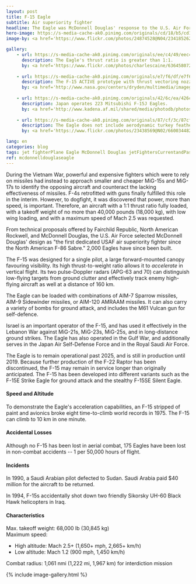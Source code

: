 ```yaml
---
layout: post
title: F-15 Eagle
subtitle: Air superiority fighter
headline: The Eagle was McDonnell Douglas' response to the U.S. Air Force's need for an air superiority fighter in 1968. Since its first flight in 1972, the Eagle perpetrated 104 kills in the air superiority role without a single loss.
hero-image: https://s-media-cache-ak0.pinimg.com/originals/cd/18/b5/cd18b5d2282936a9cacb856c0cecfe70.jpg
image-by: <a href='https://www.flickr.com/photos/24874528@N04/23418526264/in/photolist-BFwyd6-BFw7hZ-BFq4Yd-aCmKXY-7sbtHf-oJTRhc-9D4cCg-2jz5e-6fy4c6-8yecmQ-6S9ySw-vY7kuX-etCvFU-bzQ5Gd-7rPiej-9Lkiki-9Lkitv-auRgmW-mPaei-24U98-EoB85-2fvotn-24Ubm-2YqXAa-nUACUu-6S5ui6-8tP4TJ-neKkGF-mBwke-EoG7x-63Fpwx-gYUZnF-614rx-GBadc-2Yvsxy-2fvr3k-63FmNK-iTWza-8ZLEg8-2fzUnY-63Fo3v-63FoDP-2tD9X3-63KCis-63Fn54-5eq1eS-63KDAs-p2tYai-cX9nzQ-2YqYCF' target='_new'>F-15 Eagle - RAF Lakenheath</a> by <a href='https://www.flickr.com/photos/24874528@N04/' target='_new'>Airwolfhound</a> under <a href='https://creativecommons.org/licenses/by-sa/2.0/' target='_new'>Attribution-ShareAlike 2.0 Generic</a>

gallery:
    - url: https://s-media-cache-ak0.pinimg.com/originals/ee/c4/49/eec44955f913b52bac24116f123a7cc0.jpg
      description: The Eagle's thrust ratio is greater than 1:1.
      by: <a href='https://www.flickr.com/photos/charlescaine/6364580725/in/photolist-aGq97r-bsGBq1-auNAkc-auRgbj-jqmgr-auNAmg-au7kpV-qoa5rF-oT4JD4-piY7TX-5VyDdB-6TkFFb-9WchX9-bm6nRP-o7U1Da-rkSs8i-dGcQVS-au9ZvC-jicL6y-8Cg7PN-jqmgP-iBLs8m-auNAtZ-au9Zw5-6KUyct-dGbnD5-dG627a-arLoFu-5CrShi-auRKMJ-piY8VB-72onMc-piY8rF-au9Zvw-brtMCr-cjjSi5-pe8yJD-o85kXo-5txvq7-cjjSDh-8s7iD1-aiTaNB-aDJstt-72onPP-7Fnnn8-8C7GYG-86UCMx-dfMS4p-auP8sn-cjkvLf' target='_new'>F-15 Eagle Vapor Cone</a> by <a href='https://www.flickr.com/photos/charlescaine/' target='_new'>Charles Caine</a> under <a href='https://creativecommons.org/licenses/by/2.0/' target='_new'>Attribution 2.0 Generic</a>
    
    - url: https://s-media-cache-ak0.pinimg.com/originals/e7/f6/df/e7f6df57632bd856acd924aab5cb5b5a.jpg
      description: The F-15 ACTIVE prototype with thrust vectoring nozzles. This aircraft demonstrated short takeoff and quick-stop capabilities. It was also used to develop the Strike Eagle, and became the oldest flying F-15.
      by: <a href='http://www.nasa.gov/centers/dryden/multimedia/imagegallery/F-15ACTIVE/index.html' target='_new'>F-15ACTIVE</a> by NASA/Jim Ross under <a href='https://commons.wikimedia.org/w/index.php?curid=2494655' target='_new'>Public Domain</a>
      
    - url: https://s-media-cache-ak0.pinimg.com/originals/42/6c/ea/426ceaa7e941e4de7242fd85a29e142a.jpg
      description: Japan operates 223 Mitsubishi F-15J Eagles.
      by: <a href='http://www.kadena.af.mil/shared/media/photodb/photos/090730-F-3252P-159.jpg' target='_new'>Japan Air Self Defense Force F-15 (F-15DJ)</a> by <a href='http://www.kadena.af.mil/' target='_new'>Angelique Perez</a>, U.S. Air Force <a href='https://commons.wikimedia.org/w/index.php?curid=8444349' target='_new'>Public Domain</a>
      
    - url: https://s-media-cache-ak0.pinimg.com/originals/87/cf/3c/87cf3c2d526c0770d2af0391ff71099b.jpg
      description: The Eagle does not include aerodynamic turkey feather exhaust petals because they would fall off in flight; this lack results in 3% more drag.
      by: <a href='https://www.flickr.com/photos/23438569@N02/6600344823/in/photolist-b4fuyF-angch1-9KGboy-GBac6-9Lo6xj-5HvVN-71tigN-8AR6DK-5p6F3E-cVZeJJ-p7XFSa-8Azr4Z-5G1Pie-8AMQrF-9ApL2a-6fy4dp-dZoB3t-6fy4fF-6fCdYC-8zGobD-7TkJPt-24Ubt-5YEmm-EooVL-EoB87-4ZvxLW-dR2s33-Ep4tv-6d3hu-4MVjev-24U9C-mBwjJ-anQjxv-angcww-ahtkbf-24UbJ-5YEmo-EoG8r-bNJHsT-9D4cCg-6fy4c6-vY7kuX-neKkGF-gYUZnF-aCmKXY-7sbtHf-oJTRhc-p2tYai-ErZ2M-2jz5e' target='_new'>F-15</a> by <a href='https://www.flickr.com/photos/23438569@N02/' target='_new'>Extra Zebra</a> under <a href='https://creativecommons.org/licenses/by/2.0/' target='_new'>Attribution 2.0 Generic</a>

lang: en
categories: blog
tags: jet fighterPlane Eagle McDonnell Douglas jetFightersCurrentandPast
ref: mcdonnelldouglaseagle
---
```

During the Vietnam War, powerful and expensive fighters which were to rely on missiles had instead to approach smaller and cheaper MiG-15s and MiG-17s to identify the opposing aircraft and counteract the lacking effectiveness of missiles. F-4s retrofitted with guns finally fulfilled this role in the interim. However, to dogfight, it was discovered that power, more than speed, is important. Therefore, an aircraft with a 1:1 thrust ratio fully loaded, with a takeoff weight of no more than 40,000 pounds (18,000 kg), with low wing loading, and with a maximum speed of Mach 2.5 was requested.

From technical proposals offered by Fairchild Republic, North American Rockwell, and McDonnell Douglas, the U.S. Air Force selected McDonnell Douglas' design as "the first dedicated USAF air superiority fighter since the North American F-86 Sabre." 2,000 Eagles have since been built.

The F-15 was designed for a single pilot, a large forward-mounted canopy favouring visibility. Its high thrust-to-weight ratio allows it to <i>accelerate</i> in vertical flight. Its two pulse-Doppler radars (APG-63 and 70) can distinguish low-flying targets from ground clutter and effectively track enemy high-flying aircraft as well at a distance of 160 km.

The Eagle can be loaded with combinations of AIM-7 Sparrow missiles, AIM-9 Sidewinder missiles, or AIM-120 AMRAAM missiles. It can also carry a variety of bombs for ground attack, and includes the M61 Vulcan gun for self-defence.

Israel is an important operator of the F-15, and has used it effectively in the Lebanon War against MiG-21s, MiG-23s, MiG-25s, and in long-distance ground strikes. The Eagle has also operated in the Gulf War, and additionally serves in the Japan Air Self-Defense Force and in the Royal Saudi Air Force.

The Eagle is to remain operational past 2025, and is still in production until 2019. Because further production of the F-22 Raptor has been discontinued, the F-15 may remain in service longer than originally anticipated. The F-15 has been developed into different variants such as the F-15E Strike Eagle for ground attack and the stealthy F-15SE Silent Eagle.

<h4>Speed and Altitude</h4>
To demonstrate the Eagle's acceleration capabilities, an F-15 stripped of paint and avionics broke eight time-to-climb world records in 1975. The F-15 can climb to 10 km in one minute.

<h4>Accidental Losses</h4>
Although no F-15 has been lost in aerial combat, 175 Eagles have been lost in non-combat accidents -- 1 per 50,000 hours of flight.

<h4>Incidents</h4>
In 1990, a Saudi Arabian pilot defected to Sudan. Saudi Arabia paid $40 million for the aircraft to be returned.

In 1994, F-15s accidentally shot down two friendly Sikorsky UH-60 Black Hawk helicopters in Iraq.

<h4>Characteristics</h4>
Max. takeoff weight: 68,000 lb (30,845 kg)<br />
Maximum speed:
<ul>
    <li>High altitude: Mach 2.5+ (1,650+ mph, 2,665+ km/h)</li>
    <li>Low altitude: Mach 1.2 (900 mph, 1,450 km/h)</li>
</ul>
Combat radius: 1,061 nmi (1,222 mi, 1,967 km) for interdiction mission


{% include image-gallery.html %}
